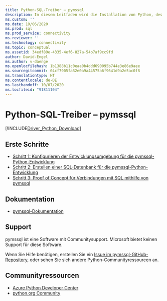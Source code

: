```yaml
---
title: Python-SQL-Treiber – pymssql
description: In diesem Leitfaden wird die Installation von Python, des ODBC Driver for SQL Server und von pymssql beschrieben. Anhand von Beispielcode wird gezeigt, wie Sie eine Verbindung mit einer SQL-Datenbank herstellen und mit dieser Datenbank interagieren.
ms.custom: ''
ms.date: 10/06/2020
ms.prod: sql
ms.prod_service: connectivity
ms.reviewer: ''
ms.technology: connectivity
ms.topic: conceptual
ms.assetid: 34edf89e-4335-4ef6-827a-54b7af9cc9fd
author: David-Engel
ms.author: v-daenge
ms.openlocfilehash: 1b1388b11c0eaa0b4ddd690095b744e3e86e9aee
ms.sourcegitcommit: 04cf7905fa32e0a9a44575a6f9641d9a2e5ac0f8
ms.translationtype: HT
ms.contentlocale: de-DE
ms.lasthandoff: 10/07/2020
ms.locfileid: "91811104"
---
```

# <a name="python-sql-driver---pymssql"></a>Python-SQL-Treiber – pymssql

[!INCLUDE[Driver_Python_Download](../../../includes/driver_python_download.md)]

## <a name="get-started"></a>Erste Schritte

* [Schritt 1: Konfigurieren der Entwicklungsumgebung für die pymssql-Python-Entwicklung](step-1-configure-development-environment-for-pymssql-python-development.md)  
* [Schritt 2: Erstellen einer SQL-Datenbank für die pymssql-Python-Entwicklung](step-2-create-a-sql-database-for-pymssql-python-development.md)  
* [Schritt 3: Proof of Concept für Verbindungen mit SQL mithilfe von pymssql](step-3-proof-of-concept-connecting-to-sql-using-pymssql.md)  

## <a name="documentation"></a>Dokumentation

* [pymssql-Dokumentation](https://pypi.org/project/pymssql/)  

## <a name="support"></a>Support

pymssql ist eine Software mit Communitysupport. Microsoft bietet keinen Support für diese Software.

Wenn Sie Hilfe benötigen, erstellen Sie ein [Issue im pymssql-GitHub-Repository](https://github.com/pymssql/pymssql/issues), oder sehen Sie sich andere Python-Communityressourcen an.

## <a name="community-resources"></a>Communityressourcen

* [Azure Python Developer Center](https://azure.microsoft.com/develop/python/)  
* [python.org Community](https://www.python.org/community/)  
